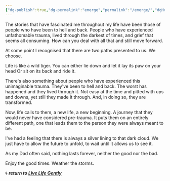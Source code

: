 ```yaml
---
{"dg-publish":true,"dg-permalink":"emerge","permalink":"/emerge/","dgHomeLink":true,"dgPassFrontmatter":false}
---
```



The stories that have fascinated me throughout my life have been those of people who have been to hell and back. People who have experienced unfathomable trauma, lived through the darkest of times, and grief that seems all consuming. How can you deal with all that and still move forward.

At some point I recognised that there are two paths presented to us. We choose.

Life is like a wild tiger.
You can either lie down and let it lay its paw on your head
Or sit on its back and ride it.

There's also something about people who have experienced this unimaginable trauma. They've been to hell and back. The worst has happened and they lived through it. Not easy at the time and pitted with ups and downs, yet still they made it through. And, in doing so, they are transformed. 

Now, life calls to them, a new life, a new beginning. A journey that they would never have considered pre-trauma. It puts them on an entirely different path, one that leads them to the person they were always meant to be.

I've had a feeling that there is always a silver lining to that dark cloud. We just have to allow the future to unfold, to wait until it allows us to see it. 

As my Dad often said, nothing lasts forever, neither the good nor the bad. 

Enjoy the good times. Weather the storms. 

🌀 ***return to [Live Life Gently](https://livelifegently.co.uk/)***

